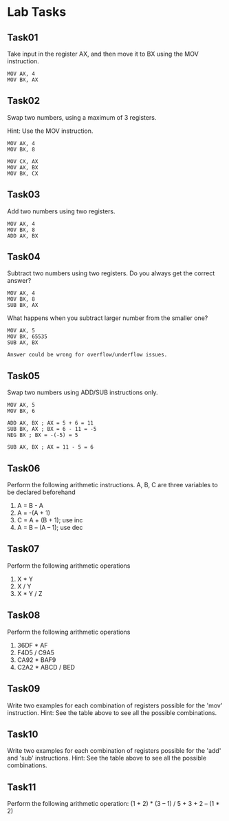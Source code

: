 # Lab Tasks

## Task01
Take input in the register AX, and then move it to BX using the MOV instruction.
```
MOV AX, 4
MOV BX, AX
```

## Task02
Swap two numbers, using a maximum of 3 registers.

Hint: Use the MOV instruction.
```
MOV AX, 4
MOV BX, 8

MOV CX, AX
MOV AX, BX
MOV BX, CX
```

## Task03
Add two numbers using two registers.
```
MOV AX, 4
MOV BX, 8
ADD AX, BX
```

## Task04
Subtract two numbers using two registers. Do you always get the correct answer?
```
MOV AX, 4
MOV BX, 8
SUB BX, AX
```

What happens when you subtract larger number from the smaller one?
```
MOV AX, 5
MOV BX, 65535
SUB AX, BX
```

`Answer could be wrong for overflow/underflow issues.`

## Task05
Swap two numbers using ADD/SUB instructions only.
```
MOV AX, 5
MOV BX, 6

ADD AX, BX ; AX = 5 + 6 = 11
SUB BX, AX ; BX = 6 - 11 = -5
NEG BX ; BX = -(-5) = 5

SUB AX, BX ; AX = 11 - 5 = 6
```

## Task06
Perform the following arithmetic instructions. A, B, C are three variables to be
declared beforehand
1. A = B - A
2. A = -(A + 1)
3. C = A + (B + 1); use inc
4. A = B – (A – 1); use dec

## Task07
Perform the following arithmetic operations
1. X * Y
2. X / Y
3. X * Y / Z

## Task08
Perform the following arithmetic operations
1. 36DF * AF
2. F4D5 / C9A5
3. CA92 * BAF9
4. C2A2 * ABCD / BED

## Task09
Write two examples for each combination of registers possible for the 'mov' instruction.
Hint: See the table above to see all the possible combinations.
## Task10
Write two examples for each combination of registers possible for the 'add' and
'sub' instructions.
Hint: See the table above to see all the possible combinations.
## Task11
Perform the following arithmetic operation: (1 + 2) * (3 – 1) / 5 + 3 + 2 – (1 * 2)
